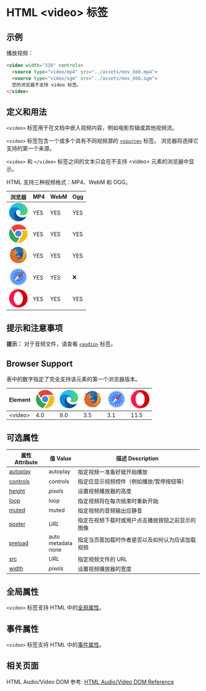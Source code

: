HTML \<video> 标签
===

## 示例

播放视频：

```html idoc:preview:iframe
<video width="320" controls>
  <source type="video/mp4" src="../assets/mov_bbb.mp4">
  <source type="video/ogm" src="../assets/mov_bbb.ogm">
  您的浏览器不支持 video 标签。
</video>
```

## 定义和用法

`<video>` 标签用于在文档中嵌入视频内容，例如电影剪辑或其他视频流。

`<video>` 标签包含一个或多个具有不同视频源的 [`<source>`](./source.md) 标签。 浏览器将选择它支持的第一个来源。

`<video>` 和 `</video>` 标签之间的文本只会在不支持 \<video> 元素的浏览器中显示。

HTML 支持三种视频格式：MP4、WebM 和 OGG。

| 浏览器 | MP4 | WebM | Ogg |
| ------- | --- | ---- | --- |
| ![edge][2]    | YES | YES  | YES |
| ![chrome][1]  | YES | YES  | YES |
| ![firefox][3] | YES | YES  | YES |
| ![safari][4]  | YES | YES  | ❌  |
| ![opera][5]   | YES | YES  | YES |

## 提示和注意事项

**提示：** 对于音频文件，请查看 [`<audio>`](./audio.md) 标签。

## Browser Support

表中的数字指定了完全支持该元素的第一个浏览器版本。

| Element | ![chrome][1] | ![edge][2] | ![firefox][3] | ![safari][4] | ![opera][5] |
| ------- | --- | --- | --- | --- | --- |
| \<video> | 4.0 | 9.0 | 3.5 | 3.1 | 11.5 |

## 可选属性

| 属性 Attribute | 值 Value | 描述 Description |
| -------- | -------- | -------- |
| [autoplay](./video_autoplay.md) | autoplay           | 指定视频一准备好就开始播放 |
| [controls](./video_controls.md) | controls           | 指定应显示视频控件（例如播放/暂停按钮等） |
| [height](./video_height.md)     | *pixels*           | 设置视频播放器的高度 |
| [loop](./video_loop.md)         | loop               | 指定视频将在每次结束时重新开始 |
| [muted](./video_muted.md)       | muted              | 指定视频的音频输出应静音 |
| [poster](./video_poster.md)     | *URL*              | 指定在视频下载时或用户点击播放按钮之前显示的图像 |
| [preload](./video_preload.md)   | auto<br>metadata<br>none | 指定当页面加载时作者是否以及如何认为应该加载视频 |
| [src](./video_src.md)           | *URL*              | 指定视频文件的 URL |
| [width](./video_width.md)       | *pixels*           | 设置视频播放器的宽度 |

## 全局属性

`<video>` 标签支持 HTML 中的[全局属性](../reference/standardattributes.md)。

## 事件属性

`<video>` 标签支持 HTML 中的[事件属性](../reference/eventattributes.md)。


## 相关页面

HTML Audio/Video DOM 参考: [HTML Audio/Video DOM Reference](../reference/av_dom.md)


[1]: ../assets/chrome.svg
[2]: ../assets/edge.svg
[3]: ../assets/firefox.svg
[4]: ../assets/safari.svg
[5]: ../assets/opera.svg